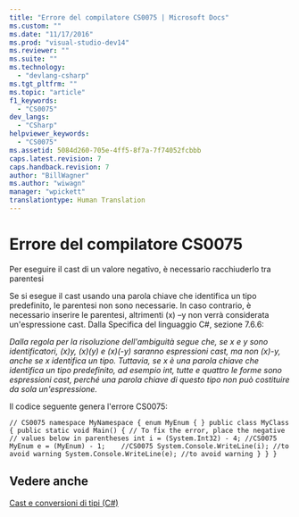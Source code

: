 ```yaml
---
title: "Errore del compilatore CS0075 | Microsoft Docs"
ms.custom: ""
ms.date: "11/17/2016"
ms.prod: "visual-studio-dev14"
ms.reviewer: ""
ms.suite: ""
ms.technology: 
  - "devlang-csharp"
ms.tgt_pltfrm: ""
ms.topic: "article"
f1_keywords: 
  - "CS0075"
dev_langs: 
  - "CSharp"
helpviewer_keywords: 
  - "CS0075"
ms.assetid: 5084d260-705e-4ff5-8f7a-7f74052fcbbb
caps.latest.revision: 7
caps.handback.revision: 7
author: "BillWagner"
ms.author: "wiwagn"
manager: "wpickett"
translationtype: Human Translation
---
```

# Errore del compilatore CS0075
Per eseguire il cast di un valore negativo, è necessario racchiuderlo tra parentesi  
  
 Se si esegue il cast usando una parola chiave che identifica un tipo predefinito, le parentesi non sono necessarie. In caso contrario, è necessario inserire le parentesi, altrimenti \(x\) –y non verrà considerata un'espressione cast. Dalla Specifica del linguaggio C\#, sezione 7.6.6:  
  
 *Dalla regola per la risoluzione dell'ambiguità segue che, se x e y sono identificatori, \(x\)y, \(x\)\(y\) e \(x\)\(\-y\) saranno espressioni cast, ma non \(x\)\-y, anche se x identifica un tipo. Tuttavia, se x è una parola chiave che identifica un tipo predefinito, ad esempio int, tutte e quattro le forme sono espressioni cast, perché una parola chiave di questo tipo non può costituire da sola un'espressione.*  
  
 Il codice seguente genera l'errore CS0075:  
  
```  
// CS0075 namespace MyNamespace { enum MyEnum { } public class MyClass { public static void Main() { // To fix the error, place the negative // values below in parentheses int i = (System.Int32) - 4; //CS0075 MyEnum e = (MyEnum) - 1;    //CS0075 System.Console.WriteLine(i); //to avoid warning System.Console.WriteLine(e); //to avoid warning } } }  
```  
  
## Vedere anche  
 [Cast e conversioni di tipi \(C\#\)](../../csharp/programming-guide/types/casting-and-type-conversions.md)